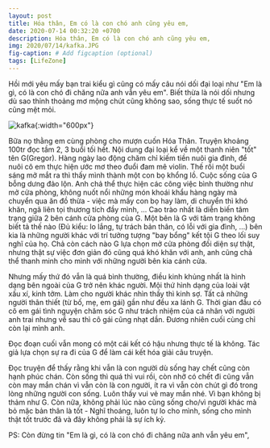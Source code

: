 ```yaml
---
layout: post
title: Hóa thân, Em có là con chó anh cũng yêu em,
date: 2020-07-14 00:32:20 +0700
description: Hóa thân, Em có là con chó anh cũng yêu em,
img: 2020/07/14/kafka.JPG
fig-caption: # Add figcaption (optional)
tags: [LifeZone]
---
```


Hồi mới yêu mấy bạn trai kiểu gì cũng có mấy câu nói dối đại loại như "Em là gì, có là con chó đi chăng nữa anh vẫn yêu em". Biết thừa là nói dối nhưng dù sao thỉnh thoảng mơ mộng chút cũng không sao, sống thực tế suốt nó cũng mệt mỏi.

![kafka]( {{site.url}}/assets/img/2020/07/14/kafka.JPG){:width="600px"}

Bữa nọ thằng em cùng phòng cho mượn cuốn Hóa Thân. Truyện khoảng 100tr đọc tầm 2, 3 buổi tối hết. Nội dung đại loại kể về một thanh niên "tốt" tên G(Gregor). Hàng ngày lao động chăm chỉ kiếm tiền nuôi gia đình, để nuôi cô em thực hiện ước mơ theo đuổi đam mê violin. Thế rồi một buổi sáng mở mắt ra thì thấy mình thành một con bọ khổng lồ. Cuộc sống của G bỗng dưng đảo lộn. Anh chả thể thực hiện các công việc bình thường như mở cửa phòng, không nuốt nổi những món khoái khẩu hàng ngày mà chuyển qua ăn đồ thừa - việc mà mấy con bọ hay làm, di chuyển thì khó khăn, ngã liên tọi thương tích đầy mình, ... Cao trào nhất là diễn biến tâm trạng giữa 2 bên cánh cửa phòng của G. Một bên là G với tâm trạng không biết tả thế nào (Đủ kiểu: lo lắng, tự trách bản thân, có lỗi với gia đình, ...) bên kia là những người khác với trí tưởng tượng "bay bổng" kết tội G theo lối suy nghĩ của họ. Chả còn cách nào G lựa chọn mở cửa phòng đối diện sự thật, nhưng thật sự việc đơn giản đó cũng quá khó khăn với anh, anh cũng chả thể thanh minh cho mình với những người bên kia cánh cửa.

Nhưng mấy thứ đó vẫn là quá bình thường, điều kinh khủng nhất là hình dạng bên ngoài của G trở nên khác người. Mội thứ hình dạng của loài vật xấu xí, kinh tởm. Làm cho người khác nhìn thấy thì kinh sợ. Tất cả những người thân thiết (từ bố, mẹ, em gái) gần như đều xa lánh G. Thời gian đầu có cô em gái tình nguyện chăm sóc G như trách nhiệm của cá nhân với người anh trai nhưng về sau thì cô gái cũng nhạt dần. Đương nhiên cuối cùng chỉ còn lại mình anh.

Đọc đoạn cuối vẫn mong có một cái kết có hậu nhưng thực tế là không. Tác giả lựa chọn sự ra đi của G để làm cái kết hóa giải câu truyện. 

Đọc truyện để thấy rằng khi vẫn là con người dù sống hay chết cũng còn hạnh phúc chán. Còn sống thì quá thì vui rồi, còn nhỡ có chết đi cũng vẫn còn may mắn chán vì vẫn còn là con người, ít ra vì vẫn còn chút gì đó trong lòng những người con sống. Luôn thấy vui vẻ may mắn nhé. Vì bạn không bị thảm như G. Còn nữa, không phải lúc nào cũng sống cho/vì người khác mà bỏ mặc bản thân là tốt - Nghĩ thoáng, luôn tự lo cho mình, sống cho mình thật tốt trước đã và đây không phải là sự ích kỷ. 

PS: Còn đừng tin "Em là gì, có là con chó đi chăng nữa anh vẫn yêu em",